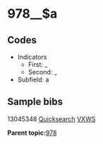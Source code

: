 # 978\_\_$a

## Codes

-   Indicators
    -   First: \_
    -   Second: \_
-   Subfield: a

## Sample bibs

13045348 [Quicksearch](https://search.library.yale.edu/catalog/13045348) [VXWS](http://prodorbis.library.yale.edu:7014/vxws/GetHoldingsService?bibId=13045348)

**Parent topic:**[978](../../tags/978/978.md)

